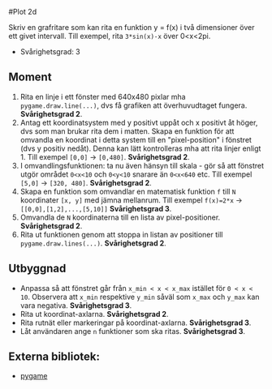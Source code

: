 #Plot 2d

Skriv en grafritare som kan rita en funktion y = f(x) i två dimensioner över ett givet intervall. Till exempel, rita `3*sin(x)-x` över 0<x<2pi.

- Svårighetsgrad: 3

## Moment
1. Rita en linje i ett fönster med 640x480 pixlar mha `pygame.draw.line(...)`, dvs få grafiken att överhuvudtaget fungera. **Svårighetsgrad 2**.
2. Antag ett koordinatsystem med y positivt uppåt och x positivt åt höger, dvs som man brukar rita dem i matten. Skapa en funktion för att omvandla en koordinat i detta system till en "pixel-position" i fönstret (dvs y positiv nedåt). Denna kan lätt kontrolleras mha att rita linjer enligt 1. Till exempel `[0,0]` -> `[0,480]`. **Svårighetsgrad 2**.
3. I omvandlingsfunktionen: ta nu även hänsyn till skala - gör så att fönstret utgör området `0<x<10` och `0<y<10` snarare än `0<x<640` etc. Till exempel `[5,0]` -> `[320, 480]`. **Svårighetsgrad 2**.
4. Skapa en funktion som omvandlar en matematisk funktion `f` till `N` koordinater `[x, y]` med jämna mellanrum. Till exempel `f(x)=2*x` -> `[[0,0],[1,2],...,[5,10]]` **Svårighetsgrad 3**.
5. Omvandla de `N` koordinaterna till en lista av pixel-positioner. **Svårighetsgrad 2**.
6. Rita ut funktionen genom att stoppa in listan av positioner till `pygame.draw.lines(...)`. **Svårighetsgrad 2**.

## Utbyggnad
- Anpassa så att fönstret går från `x_min < x < x_max` istället för `0 < x < 10`. Observera att `x_min` respektive `y_min` såväl som `x_max` och `y_max` kan vara negativa. **Svårighetsgrad 3**.
- Rita ut koordinat-axlarna. **Svårighetsgrad 2**.
- Rita rutnät eller markeringar på koordinat-axlarna. **Svårighetsgrad 3**.
- Låt användaren ange `n` funktioner som ska ritas. **Svårighetsgrad 3**.

## Externa bibliotek:
- [pygame](http://www.pygame.org/news.html)